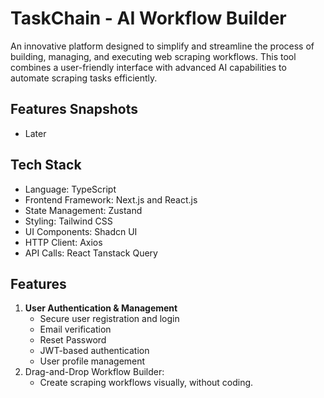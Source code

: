 # TaskChain - AI Workflow Builder
An innovative platform designed to simplify and streamline the process of building, managing, and executing web scraping workflows. This tool combines a user-friendly interface with advanced AI capabilities to automate scraping tasks efficiently.

## Features Snapshots
- Later

## Tech Stack
- Language: TypeScript
- Frontend Framework: Next.js and React.js
- State Management: Zustand
- Styling: Tailwind CSS
- UI Components: Shadcn UI
- HTTP Client: Axios
- API Calls: React Tanstack Query

## Features
1. **User Authentication & Management**
    - Secure user registration and login
    - Email verification
    - Reset Password
    - JWT-based authentication
    - User profile management
2. Drag-and-Drop Workflow Builder: 
    - Create scraping workflows visually, without coding.